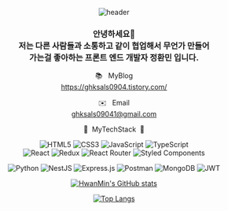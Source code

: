 <div align="center">
  
![header](https://capsule-render.vercel.app/api?type=waving&color=gradient&height=400&section=header&text=Who%20Am%20I?&fontSize=90&animation=blinking)



<!-- Who Am I -->
<h3>
안녕하세요🤗 </br> 
저는 다른 사람들과 
소통하고 같이 협업해서 무언가 만들어 </br> 
가는걸 좋아하는 프론트 엔드 개발자 정환민 입니다. </br>
</h3>


📚 &nbsp; MyBlog <br>
https://ghksals0904.tistory.com/

✉️ &nbsp; Email <br>
ghksals09041@gmail.com
<!-- Tech Stack -->
🌟&nbsp; MyTechStack &nbsp;🌟

![HTML5](https://img.shields.io/badge/html5-%23E34F26.svg?style=for-the-badge&logo=html5&logoColor=white) ![CSS3](https://img.shields.io/badge/css3-%231572B6.svg?style=for-the-badge&logo=css3&logoColor=white) ![JavaScript](https://img.shields.io/badge/javascript-%23323330.svg?style=for-the-badge&logo=javascript&logoColor=%23F7DF1E) ![TypeScript](https://img.shields.io/badge/typescript-%23007ACC.svg?style=for-the-badge&logo=typescript&logoColor=white) <br>
![React](https://img.shields.io/badge/react-%2320232a.svg?style=for-the-badge&logo=react&logoColor=%2361DAFB) ![Redux](https://img.shields.io/badge/redux-%23593d88.svg?style=for-the-badge&logo=redux&logoColor=white) ![React Router](https://img.shields.io/badge/React_Router-CA4245?style=for-the-badge&logo=react-router&logoColor=white) ![Styled Components](https://img.shields.io/badge/styled--components-DB7093?style=for-the-badge&logo=styled-components&logoColor=white) 

![Python](https://img.shields.io/badge/python-3670A0?style=for-the-badge&logo=python&logoColor=ffdd54)
![NestJS](https://img.shields.io/badge/nestjs-%23E0234E.svg?style=for-the-badge&logo=nestjs&logoColor=white) ![Express.js](https://img.shields.io/badge/express.js-%23404d59.svg?style=for-the-badge&logo=express&logoColor=%2361DAFB) ![Postman](https://img.shields.io/badge/Postman-FF6C37?style=for-the-badge&logo=postman&logoColor=white) ![MongoDB](https://img.shields.io/badge/MongoDB-%234ea94b.svg?style=for-the-badge&logo=mongodb&logoColor=white) ![JWT](https://img.shields.io/badge/JWT-black?style=for-the-badge&logo=JSON%20web%20tokens)


[![HwanMin's GitHub stats](https://github-readme-stats.vercel.app/api?username=JEONGHWANMIN&show_icons=true&theme=vue-dark)](https://github.com/JEONGHWANMIN)


[![Top Langs](https://github-readme-stats.vercel.app/api/top-langs/?username=JEONGHWANMIN&layout=compact)](https://github.com/JEONGHWANMIN)
</div>

